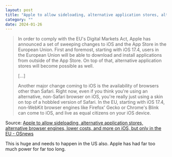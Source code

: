 ```yaml
---
layout: post
title: "Apple to allow sideloading, alternative application stores, alternative browser engines, lower costs, and more on iOS, but only in the EU"
category: ""
date: 2024-01-26
---
```


>In order to comply with the EU's Digital Markets Act, Apple has announced a set of sweeping changes to iOS and the App Store in the European Union. First and foremost, starting with iOS 17.4, users in the European Union will be able to download and install applications from outside of the App Store. On top of that, alternative application stores will become possible as well.
>
> [...]
>
>Another major change coming to iOS is the availability of browsers other than Safari. Right now, even if you think you're using an alternative, non-Safari browser on iOS, you're really just using a skin on top of a hobbled version of Safari. In the EU, starting with iOS 17.4, non-WebKit browser engines like Firefox' Gecko or Chrome's Blink can come to iOS, and live as equal citizens on your iOS device.

Source: [Apple to allow sideloading, alternative application stores, alternative browser engines, lower costs, and more on iOS, but only in the EU - OSnews](https://www.osnews.com/story/138447/apple-to-allow-sideloading-alternative-application-stores-alternative-browser-engines-lower-costs-and-more-on-ios-but-only-in-the-eu/)

This is huge and needs to happen in the US also. Apple has had far too much power for far too long. 
